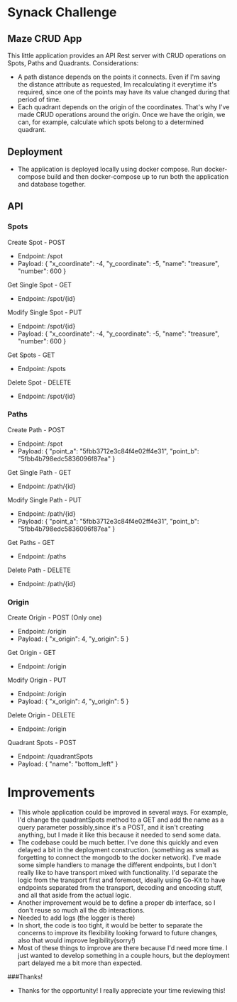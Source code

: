 # Synack Challenge

## Maze CRUD App

This little application provides an API Rest server with CRUD operations on Spots, Paths and Quadrants. 
Considerations:
- A path distance depends on the points it connects. Even if I'm saving the distance attribute as requested,
Im recalculating it everytime it's required, since one of the points may have its value changed during
that period of time.
- Each quadrant depends on the origin of the coordinates. That's why I've made CRUD operations around the origin. 
Once we have the origin, we can, for example, calculate which spots belong to a determined quadrant.

## Deployment
- The application is deployed locally using docker compose. 
Run docker-compose build and then docker-compose up to run both the application and database together.

## API

### Spots
Create Spot - POST
- Endpoint: /spot
- Payload:
{
    "x_coordinate": -4,
    "y_coordinate": -5,
    "name": "treasure",
    "number": 600
}

Get Single Spot - GET
- Endpoint: /spot/{id}

Modify Single Spot - PUT
- Endpoint: /spot/{id}
- Payload:
{
    "x_coordinate": -4,
    "y_coordinate": -5,
    "name": "treasure",
    "number": 600
}

Get Spots - GET
- Endpoint: /spots 

Delete Spot - DELETE
- Endpoint: /spot/{id}

### Paths
Create Path - POST
- Endpoint: /spot
- Payload:
{
    "point_a": "5fbb3712e3c84f4e02ff4e31",
    "point_b": "5fbb4b798edc5836096f87ea"
}

Get Single Path - GET
- Endpoint: /path/{id}

Modify Single Path - PUT
- Endpoint: /path/{id}
- Payload:
{
    "point_a": "5fbb3712e3c84f4e02ff4e31",
    "point_b": "5fbb4b798edc5836096f87ea"
}

Get Paths - GET
- Endpoint: /paths 

Delete Path - DELETE
- Endpoint: /path/{id}

### Origin
Create Origin - POST (Only one)
- Endpoint: /origin
- Payload:
{
    "x_origin": 4,
    "y_origin": 5
}

Get Origin - GET
- Endpoint: /origin

Modify Origin - PUT
- Endpoint: /origin
- Payload:
{
    "x_origin": 4,
    "y_origin": 5
} 

Delete Origin - DELETE
- Endpoint: /origin


Quadrant Spots - POST
- Endpoint: /quadrantSpots
- Payload:
{
    "name": "bottom_left"
}


# Improvements
- This whole application could be improved in several ways. For example, I'd change the quadrantSpots method to a GET
and add the name as a query parameter possibly,since it's a POST, and it isn't creating anything, but I made it like this 
because it needed to send some data.
- The codebase could be much better. I've done this quickly and even delayed a bit in the deployment construction.
(something as small as forgetting to connect the mongodb to the docker network). 
I've made some simple handlers to manage the different endpoints, but I don't really like to have transport mixed
with functionality. I'd separate the logic from the transport first and foremost, ideally using Go-Kit to have 
endpoints separated from the transport, decoding and encoding stuff, and all that aside from the actual logic. 
- Another improvement would be to define a proper db interface, so I don't reuse so much all the db interactions. 
- Needed to add logs (the logger is there)
- In short, the code is too tight, it would be better to separate the concerns to improve its flexibility looking forward
to future changes, also that would improve legibility(sorry!)
- Most of these things to improve are there because I'd need more time. I just wanted to develop something in a couple hours,
but the deployment part delayed me a bit more than expected.

###Thanks!
- Thanks for the opportunity! I really appreciate your time reviewing this!